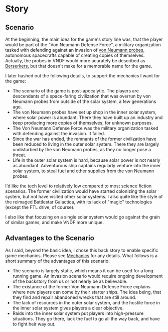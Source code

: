 # Story

## Scenario

At the beginning, the main idea for the game's story line was, that the player
would be part of the "Von Neumann Defense Force", a military organization tasked
with defending against an invasion of
[von Neumann probes](https://en.wikipedia.org/wiki/Self-replicating_spacecraft),
autonomous spacecrafts capable of creating copies of themselves. Actually, the
probes in VNDF would more acurately be described as
[Berserkers](https://en.wikipedia.org/wiki/Self-replicating_spacecraft#Berserkers),
but that doesn't make for a memorable name for the game.

I later hashed out the following details, to support the mechanics I want for
the game:

- The scenario of the game is post-apocalytic. The players are descendants of a
  space-faring civilization that was overrun by von Neumann probes from outside
  of the solar system, a few generations ago.
- The von Neumann probes have set up shop in the inner solar system, where solar
  power is abundant. There they have built up an industry and keep producing
  more copies of themselves, for unknown purposes.
- The Von Neumann Defense Force was the military organization tasked with
  defending against the invasion. It failed.
- Since the war has ended, the remnants of the former civilization have been
  reduced to living in the outer solar system. There they are largely
  undisturbed by the von Neumann probes, as they no longer pose a threat.
- Life in the outer solar system is hard, because solar power is not nearly as
  abundant. Adventurous ship captains regularly venture into the inner solar
  system, to steal fuel and other supplies from the von Neumann probes.

I'd like the tech level to relatively low compared to most science fiction
scenarios. The former civilization would have started colonizing the solar
system, but not have visited other solar systems. I also quite like the style of
the reimaged Battlestar Galactica, with its lack of "magic" technologies (except
the FTL drive, of course).

I also like that focusing on a single solar system would go against the grain of
similar games, and make VNDF more unique.


## Advantages to the Scenario

As I said, beyond the basic idea, I chose this back story to enable specific
game mechanics. Please see
[Mechanics](https://github.com/hannobraun/vndf/blob/master/docs/game-design/mechanics.md)
for any details. What follows is a short summary of the advantages of this
scenario:

- The scenario is largely static, which means it can be used for a long-running
  game. An invasion scenario would require ongoing development of the backstory
  from us or not nearly be as believable.
- The existance of the former Von Neumann Defense Force explains where new
  players can come by their starter ships. The idea being, that they find and
  repair abandoned wrecks that are still around.
- The lack of resources in the outer solar system, and the hostile force in the
  inner solar system gives players a clear objective.
- Raids into the inner solar system put players into high-pressure situations.
  They go there, lack the fuel to go all the way back, and have to fight heir
  way out.
